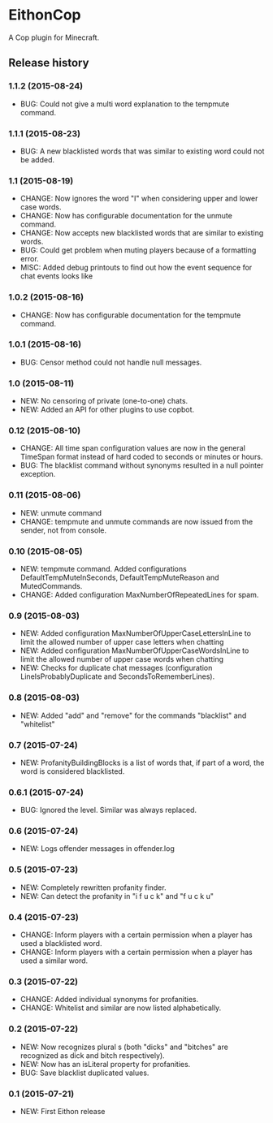 # EithonCop

A Cop plugin for Minecraft.

## Release history

### 1.1.2 (2015-08-24)

* BUG: Could not give a multi word explanation to the tempmute command.

### 1.1.1 (2015-08-23)

* BUG: A new blacklisted words that was similar to existing word could not be added.

### 1.1 (2015-08-19)

* CHANGE: Now ignores the word "I" when considering upper and lower case words.
* CHANGE: Now has configurable documentation for the unmute command.
* CHANGE: Now accepts new blacklisted words that are similar to existing words.
* BUG: Could get problem when muting players because of a formatting error.
* MISC: Added debug printouts to find out how the event sequence for chat events looks like

### 1.0.2 (2015-08-16)

* CHANGE: Now has configurable documentation for the tempmute command.

### 1.0.1 (2015-08-16)

* BUG: Censor method could not handle null messages.

### 1.0 (2015-08-11)

* NEW: No censoring of private (one-to-one) chats.
* NEW: Added an API for other plugins to use copbot.

### 0.12 (2015-08-10)

* CHANGE: All time span configuration values are now in the general TimeSpan format instead of hard coded to seconds or minutes or hours.
* BUG: The blacklist command without synonyms resulted in a null pointer exception.

### 0.11 (2015-08-06)

* NEW: unmute command
* CHANGE: tempmute and unmute commands are now issued from the sender, not from console.

### 0.10 (2015-08-05)

* NEW: tempmute command. Added configurations DefaultTempMuteInSeconds, DefaultTempMuteReason and MutedCommands.
* CHANGE: Added configuration MaxNumberOfRepeatedLines for spam.

### 0.9 (2015-08-03)

* NEW: Added configuration MaxNumberOfUpperCaseLettersInLine to limit the allowed number of upper case letters when chatting
* NEW: Added configuration MaxNumberOfUpperCaseWordsInLine to limit the allowed number of upper case words when chatting
* NEW: Checks for duplicate chat messages (configuration LineIsProbablyDuplicate and SecondsToRememberLines).

### 0.8 (2015-08-03)

* NEW: Added "add" and "remove" for the commands "blacklist" and "whitelist"

### 0.7 (2015-07-24)

* NEW: ProfanityBuildingBlocks is a list of words that, if part of a word, the word is considered blacklisted.

### 0.6.1 (2015-07-24)

* BUG: Ignored the level. Similar was always replaced.

### 0.6 (2015-07-24)

* NEW: Logs offender messages in offender.log

### 0.5 (2015-07-23)

* NEW: Completely rewritten profanity finder.
* NEW: Can detect the profanity in "i f u c k" and "f u c k u"

### 0.4 (2015-07-23)

* CHANGE: Inform players with a certain permission when a player has used a blacklisted word.
* CHANGE: Inform players with a certain permission when a player has used a similar word.

### 0.3 (2015-07-22)

* CHANGE: Added individual synonyms for profanities.
* CHANGE: Whitelist and similar are now listed alphabetically.

### 0.2 (2015-07-22)

* NEW: Now recognizes plural s (both "dicks" and "bitches" are recognized as dick and bitch respectively).
* NEW: Now has an isLiteral property for profanities.
* BUG: Save blacklist duplicated values.

### 0.1 (2015-07-21)

* NEW: First Eithon release
